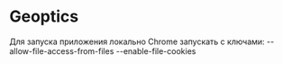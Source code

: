 # Geoptics
Для запуска приложения локально Chrome запускать с ключами:
--allow-file-access-from-files
--enable-file-cookies